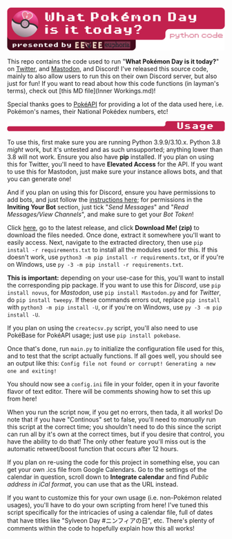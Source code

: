![What Pokémon Day is it today? (python code)](misc/md/header1.png)

This repo contains the code used to run "**What Pokémon Day is it today?**" on [Twitter](https://twitter.com/WhatPokeDayIsIt), and [Mastodon](https://donphan.social/@WhatPokeDayIsIt), and Discord! I've released this source code, mainly to also allow users to run this on their own Discord server, but also just for fun! If you want to read about how this code functions (in layman's terms), check out [this MD file](Inner Workings.md)!

Special thanks goes to [PokéAPI](https://pokeapi.co) for providing a lot of the data used here, i.e. Pokémon's names, their National Pokédex numbers, etc!

![Usage](misc/md/header2.png)

To use this, first make sure you are running Python 3.9.9/3.10.x. Python 3.8 *might* work, but it's untested and as such unsupported; anything lower than 3.8 will not work. Ensure you also have **pip** installed. If you plan on using this for Twitter, you'll need to have **Elevated Access** for the API. If you want to use this for Mastodon, just make sure your instance allows bots, and that you can generate one!

And if you plan on using this for Discord, ensure you have permissions to add bots, and just follow the [instructions here](https://novus.readthedocs.io/en/stable/discord.html); for permissions in the **Inviting Your Bot** section, just tick "*Send Messages*" and "*Read Messages/View Channels*", and make sure to get your *Bot Token*!

Click [here](https://gitlab.com/EeveeEuphoria/pokeday/-/releases/), go to the latest release, and click **Download Me! (zip)** to download the files needed. Once done, extract it somewhere you'll want to easily access. Next, navigate to the extracted directory, then use `pip install -r requirements.txt` to install all the modules used for this. If this doesn't work, use `python3 -m pip install -r requirements.txt`, or if you're on Windows, use `py -3 -m pip install -r requirements.txt`.

**This is important:** depending on your use-case for this, you'll want to install the corresponding pip package. If you want to use this for *Discord*, use `pip install novus`, for *Mastodon*, use `pip install Mastodon.py` and for *Twitter*, do `pip install tweepy`. If these commands errors out, replace `pip install` with `python3 -m pip install -U`, or if you're on Windows, use `py -3 -m pip install -U`.

If you plan on using the `createcsv.py` script, you'll also need to use PokéBase for PokéAPI usage; just use `pip install pokebase`.

Once that's done, run `main.py` to initialize the configuration file used for this, and to test that the script actually functions. If all goes well, you should see an output like this: `Config file not found or corrupt! Generating a new one and exiting!`

You should now see a `config.ini` file in your folder, open it in your favorite flavor of text editor. There will be comments showing how to set this up from here!

When you run the script now, if you get no errors, then tada, it all works! Do note that if you have "Continous" set to false, you'll need to *manually* run this script at the correct time; you shouldn't need to do this since the script can run all by it's own at the correct times, but if you desire that control, you have the ability to do that! The only other feature you'll miss out is the automatic retweet/boost function that occurs after 12 hours.

If you plan on re-using the code for this project in something else, you can get your own .ics file from Google Calendars. Go to the settings of the calendar in question, scroll down to **Integrate calendar** and find *Public address in iCal format*, you can use that as the URL instead.

If you want to customize this for your own usage (i.e. non-Pokémon related usages), you'll have to do your own scripting from here! I've tuned this script specifically for the intricacies of using a calendar file, full of dates that have titles like "Sylveon Day #ニンフィアの日", etc. There's plenty of comments within the code to hopefully explain how this all works!